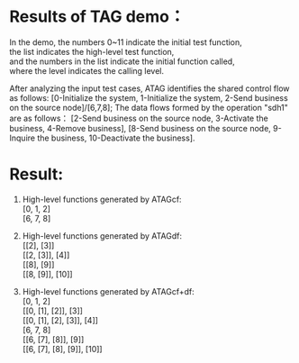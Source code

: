 Results of TAG demo：
====

In the demo, the numbers 0~11 indicate the initial test function,   
the list indicates the high-level test function,   
and the numbers in the list indicate the initial function called,  
where the level indicates the calling level.  


After analyzing the input test cases, ATAG identifies the shared control flow as follows: 
[0-Initialize the system, 1-Initialize the system, 2-Send business on the source node]/[6,7,8]; 
The data flows formed by the operation "sdh1" are as follows：
[2-Send business on the source node, 3-Activate the business, 4-Remove business], 
[8-Send business on the source node, 9-Inquire the business, 10-Deactivate the business].


# Result:  
1. High-level functions generated by ATAGcf:  
[0, 1, 2]  
[6, 7, 8]

2. High-level functions generated by ATAGdf:  
[[2], [3]]  
[[2, [3]], [4]]  
[[8], [9]]  
[[8, [9]], [10]]  

3. High-level functions generated by ATAGcf+df:  
[0, 1, 2]  
[[0, [1], [2]], [3]]  
[[0, [1], [2], [3]], [4]]  
[6, 7, 8]  
[[6, [7], [8]], [9]]  
[[6, [7], [8], [9]], [10]]  
